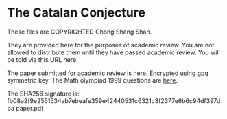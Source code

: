 The Catalan Conjecture
======================

These files are COPYRIGHTED Chong Shang Shan.

They are provided here for the purposes of academic review.
You are not allowed to distribute them until they have passed
academic review. You will be told via this URL here.

The paper submitted for academic review is [here](paper.pdf.gpg).
Encrypted using gpg symmetric key.
The Math olympiad 1999 questions are [here](1999_eng.pdf).  

The SHA256 signature is:  
fb08a2f9e2551534ab7ebeafe359e42440531c6321c3f2377e6b6c94df397dba  paper.pdf
